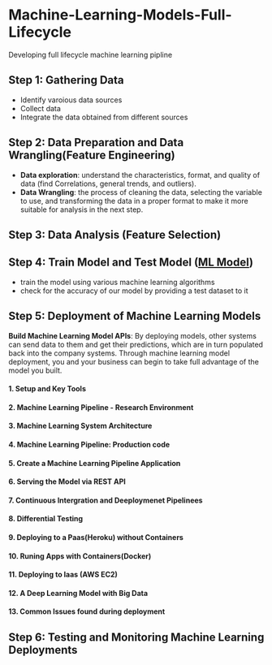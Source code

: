 # Machine-Learning-Models-Full-Lifecycle
 Developing full lifecycle machine learning pipline
 
##  Step 1: Gathering Data
* Identify varoious data sources
* Collect data
* Integrate the data obtained from different sources
 
 ## Step 2:  Data Preparation and Data Wrangling(Feature Engineering)
* __Data exploration__:  understand the characteristics, format, and quality of data (find Correlations, general trends, and outliers).
* __Data Wrangling__:  the process of cleaning the data, selecting the variable to use, and transforming the data in a proper format to make it more suitable for analysis in the next step.
 
 ## Step 3: Data Analysis (Feature Selection)
 
 ## Step 4: Train Model and Test Model ([ML Model](https://github.com/puran-debugger/Python-for-Data-Science-and-Machine-Learning-Bootcamp))
 * train the model using various machine learning algorithms
 * check for the accuracy of our model by providing a test dataset to it
 
 ## Step 5: Deployment of Machine Learning Models
__Build Machine Learning Model APIs__: By deploying models, other systems can send data to them and get their predictions, which are in turn populated back into the company systems. Through machine learning model deployment, you and your business can begin to take full advantage of the model you built.
 
 #### 1. Setup and Key Tools

#### 2. Machine Learning Pipeline - Research Environment

#### 3. Machine Learning System Architecture

#### 4. Machine Learning Pipeline: Production code

#### 5. Create a Machine Learning Pipeline Application

#### 6. Serving the Model via REST API

#### 7. Continuous Intergration and Deeploymenet Pipelinees

#### 8. Differential Testing

#### 9. Deploying to a Paas(Heroku) without Containers

#### 10. Runing Apps with Containers(Docker)

#### 11. Deploying to laas (AWS EC2)

#### 12. A Deep Learning Model with Big Data

#### 13. Common Issues found during deployment
 
 ## Step 6: Testing and Monitoring Machine Learning Deployments
